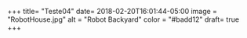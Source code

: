 +++
title= "Teste04"
date= 2018-02-20T16:01:44-05:00
image = "RobotHouse.jpg"
alt = "Robot Backyard"
color = "#badd12"
draft= true
+++
